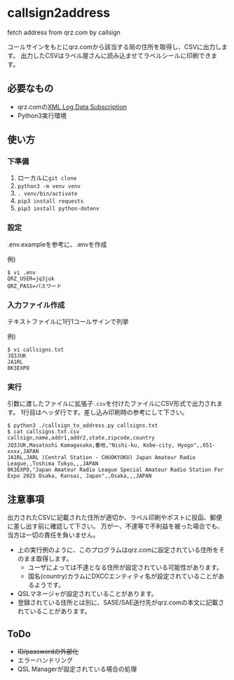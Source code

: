 # callsign2address
fetch address from qrz.com by callsign

コールサインをもとにqrz.comから該当する局の住所を取得し、CSVに出力します。
出力したCSVはラベル屋さんに読み込ませてラベルシールに印刷できます。

## 必要なもの

- qrz.comの[XML Log Data Subscription](https://shop.qrz.com/collections/subscriptions/products/xml-logbook-data-subscription-1-year)
- Python3実行環境

## 使い方

### 下準備

1. ローカルに`git clone`
1. `python3 -m venv venv`
1. `. venv/bin/activate`
1. `pip3 install requests`
1. `pip3 install python-dotenv`

### 設定

.env.exampleを参考に、.envを作成

例)
```
$ vi .env
QRZ_USER=jq3juk
QRZ_PASS=パスワード
```

### 入力ファイル作成

テキストファイルに1行1コールサインで列挙

例)
```
$ vi callsigns.txt
JQ3JUK
JA1RL
8K3EXPO
```

### 実行

引数に渡したファイルに拡張子`.csv`を付けたファイルにCSV形式で出力されます。
1行目はヘッダ行です。差し込み印刷時の参考にして下さい。

```
$ python3 ./callsign_to_address.py callsigns.txt
$ cat callsigns.txt.csv
callsign,name,addr1,addr2,state,zipcode,country
JQ3JUK,Masatoshi Kamagasako,番地,"Nishi-ku, Kobe-city, Hyogo",,651-xxxx,JAPAN
JA1RL,JARL (Central Station - CHUOKYOKU) Japan Amateur Radio League,,Toshima Tokyo,,,JAPAN
8K3EXPO,"Japan Amateur Radio League Special Amateur Radio Station For Expo 2025 Osaka, Kansai, Japan",,Osaka,,,JAPAN
```

## 注意事項

出力されたCSVに記載された住所が適切か、ラベル印刷やポストに投函、郵便に差し出す前に確認して下さい。
万が一、不達等で不利益を被った場合でも、当方は一切の責任を負いません。

- 上の実行例のように、このプログラムはqrz.comに設定されている住所をそのまま取得します。
  - ユーザによっては不達となる住所が設定されている可能性があります。
  - 国名(country)カラムにDXCCエンティティ名が設定されていることがあるようです。
- QSLマネージャが設定されていることがあります。
- 登録されている住所とは別に、SASE/SAE送付先がqrz.comの本文に記載されていることがあります。

## ToDo

- ~~ID/passwordの外部化~~
- エラーハンドリング
- QSL Managerが設定されている場合の処理
